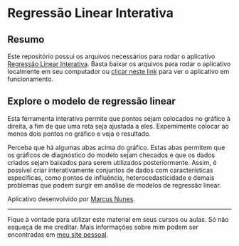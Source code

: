 # Regressão Linear Interativa

## Resumo

Este repositório possui os arquivos necessários para rodar o aplicativo [Regressão Linear Interativa](http://shiny.estatistica.ufrn.br/regressao_linear_interativa/). Basta baixar os arquivos para rodar o aplicativo localmente em seu computador ou [clicar neste link](http://shiny.estatistica.ufrn.br/regressao_linear_interativa/) para ver o aplicativo em funcionamento.



## Explore o modelo de regressão linear

Esta ferramenta interativa permite que pontos sejam colocados no gráfico à direita, a fim de que uma reta seja ajustada a eles. Expemimente colocar ao menos dois pontos no gráfico e veja o resultado.

Perceba que há algumas abas acima do gráfico. Estas abas permitem que os gráficos de diagnóstico do modelo sejam checados e que os dados criados sejam baixados para serem utilizados posteriormente. Assim, é possível criar interativamente conjuntos de dados com características específicas, como pontos de influência, heterocedasticidade e demais problemas que podem surgir em análise de modelos de regressão linear.

Aplicativo desenvolvido por [Marcus Nunes](http://marcusnunes.me/).

<hr>

Fique à vontade para utilizar este material em seus cursos ou aulas. Só não esqueça de me creditar. Mais informações sobre mim podem ser encontradas em [meu site pessoal](http://marcusnunes.me/).